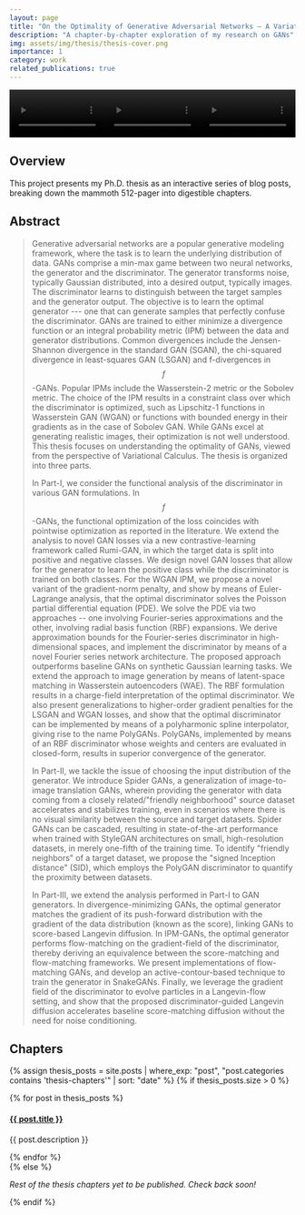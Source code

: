 ```yaml
---
layout: page
title: "On the Optimality of Generative Adversarial Networks — A Variational Perspective"
description: "A chapter-by-chapter exploration of my research on GANs"
img: assets/img/thesis/thesis-cover.png
importance: 1
category: work
related_publications: true
---
```


<div class="video-banner" style="display: flex; width: 100%; margin: 0; padding: 0; overflow: hidden;">
  <video style="width: 33.333%; height: auto; object-fit: cover; margin: 0; padding: 0; display: block;" autoplay loop muted playsinline>
    <source src="{{ '/assets/video/FFHQ.mp4' | relative_url }}" type="video/mp4">
  </video>
  <video style="width: 33.333%; height: auto; object-fit: cover; margin: 0; padding: 0; display: block;" autoplay loop muted playsinline>
    <source src="{{ '/assets/video/UkiFaces.mp4' | relative_url }}" type="video/mp4">
  </video>
  <video style="width: 33.334%; height: auto; object-fit: cover; margin: 0; padding: 0; display: block;" autoplay loop muted playsinline>
    <source src="{{ '/assets/video/MetFaces.mp4' | relative_url }}" type="video/mp4">
  </video>
</div>

## Overview

This project presents my Ph.D. thesis as an interactive series of blog posts, breaking down the mammoth 512-pager into digestible chapters.

## Abstract

> Generative adversarial networks are a popular generative modeling framework, where the task is to learn the underlying distribution of data. GANs comprise a min-max game between two neural networks, the generator and the discriminator. The generator transforms noise, typically Gaussian distributed, into a desired output, typically images. The discriminator learns to distinguish between the target samples and the generator output. The objective is to learn the optimal generator --- one that can generate samples that perfectly confuse the discriminator. GANs are trained to either minimize a divergence function or an integral probability metric (IPM) between the data and generator distributions. Common divergences include the Jensen-Shannon divergence in the standard GAN (SGAN), the chi-squared divergence in least-squares GAN (LSGAN) and f-divergences in $$f$$-GANs. Popular IPMs include the Wasserstein-2 metric or the Sobolev metric. The choice of the IPM results in a constraint class over which the discriminator is optimized, such as Lipschitz-1 functions in Wasserstein GAN (WGAN) or functions with bounded energy in their gradients as in the case of Sobolev GAN. While GANs excel at generating realistic images, their optimization is not well understood. This thesis focuses on understanding the optimality of GANs, viewed from the perspective of Variational Calculus. The thesis is organized into three parts.
>
> In Part-I, we consider the functional analysis of the discriminator in various GAN formulations. In $$f$$-GANs, the functional optimization of the loss coincides with pointwise optimization as reported in the literature. We extend the analysis to novel GAN losses via a new contrastive-learning framework called Rumi-GAN, in which the target data is split into positive and negative classes. We design novel GAN losses that allow for the generator to learn the positive class while the discriminator is trained on both classes. For the WGAN IPM, we propose a novel variant of the gradient-norm penalty, and show by means of Euler-Lagrange analysis, that the optimal discriminator solves the Poisson partial differential equation (PDE). We solve the PDE via two approaches -- one involving Fourier-series approximations and the other, involving radial basis function (RBF) expansions. We derive approximation bounds for the Fourier-series discriminator in high-dimensional spaces, and implement the discriminator by means of a novel Fourier series network architecture. The proposed approach outperforms baseline GANs on synthetic Gaussian learning tasks. We extend the approach to image generation by means of latent-space matching in Wasserstein autoencoders (WAE). The RBF formulation results in a charge-field interpretation of the optimal discriminator. We also present generalizations to higher-order gradient penalties for the LSGAN and WGAN losses, and show that the optimal discriminator can be implemented by means of a polyharmonic spline interpolator, giving rise to the name PolyGANs. PolyGANs, implemented by means of an RBF discriminator whose weights and centers are evaluated in closed-form, results in superior convergence of the generator.
>
> In Part-II, we tackle the issue of choosing the input distribution of the generator. We introduce Spider GANs, a generalization of image-to-image translation GANs, wherein providing the generator with data coming from a closely related/"friendly neighborhood" source dataset accelerates and stabilizes training, even in scenarios where there is no visual similarity between the source and target datasets. Spider GANs can be cascaded, resulting in state-of-the-art performance when trained with StyleGAN architectures on small, high-resolution datasets, in merely one-fifth of the training time. To identify "friendly neighbors" of a target dataset, we propose the "signed Inception distance" (SID), which employs the PolyGAN discriminator to quantify the proximity between datasets.
>
> In Part-III, we extend the analysis performed in Part-I to GAN generators. In divergence-minimizing GANs, the optimal generator matches the gradient of its push-forward distribution with the gradient of the data distribution (known as the score), linking GANs to score-based Langevin diffusion. In IPM-GANs, the optimal generator performs flow-matching on the gradient-field of the discriminator, thereby deriving an equivalence between the score-matching and flow-matching frameworks. We present implementations of flow-matching GANs, and develop an active-contour-based technique to train the generator in SnakeGANs. Finally, we leverage the gradient field of the discriminator to evolve particles in a Langevin-flow setting, and show that the proposed discriminator-guided Langevin diffusion accelerates baseline score-matching diffusion without the need for noise conditioning.

## Chapters

{% assign thesis_posts = site.posts | where_exp: "post", "post.categories contains 'thesis-chapters'" | sort: "date" %}
{% if thesis_posts.size > 0 %}
<div class="publications">
{% for post in thesis_posts %}
  <div class="row">
    <div class="col-sm-12">
      <h4><a href="{{ post.url | relative_url }}">{{ post.title }}</a></h4>
      <p>{{ post.description }}</p>
    </div>
  </div>
{% endfor %}
</div>
{% else %}
<p><em>Rest of the thesis chapters yet to be published. Check back soon!</em></p>
{% endif %}


<!-- <p class="post-meta">{{ post.date | date: '%B %d, %Y' }}</p> -->